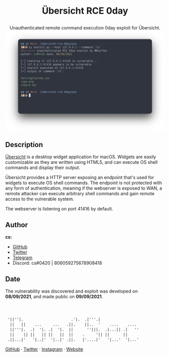 # <p align="center">Übersicht RCE 0day</p>
<p align="center">
Unauthenticated remote command execution 0day exploit for Übersicht.
<img src="https://raw.githubusercontent.com/BoofSec/Ubersicht-rce-0day/main/poc/screenshot.png" />
</p>

## Description
[Übersicht](https://tracesof.net/uebersicht/) is a desktop widget application for macOS. Widgets are easily customizable as they are written using HTML5, and can execute OS shell commands and display their output.

Übersicht provides a HTTP server exposing an endpoint that's used for widgets to execute OS shell commands. The endpoint is not protected with any form of authentication, meaning if the webserver is exposed to WAN, a remote attacker can execute arbitrary shell commands and gain remote access to the vulnerable system.

The webserver is listening on port 41416 by default.


## Author

**cs:**
- [GitHub](https://github.com/ecriminal)
- [Twitter](https://twitter.com/elordcs)
- [Telegram](https://t.me/erapist)
- Discord: cs#0420 | 806059275678908418

## Date

The vulnerability was discovered and exploit was developed on **08/09/2021**, and made public on **09/09/2021**.

#

```

 '||''|.                     .'|.  .|'''.|                  
  ||   ||    ...     ...   .||.    ||..  '    ....    ....  
  ||'''|.  .|  '|. .|  '|.  ||      ''|||.  .|...|| .|   '' 
  ||    || ||   || ||   ||  ||    .     '|| ||      ||      
 .||...|'   '|..|'  '|..|' .||.   |'....|'   '|...'  '|...' 

```
[GitHub](https://github.com/boofsec) · [Twitter](https://twitter.com/boofsec) · [Instagram](https://instagram.com/boofsec) · [Website](https://zeroday.lol/)
